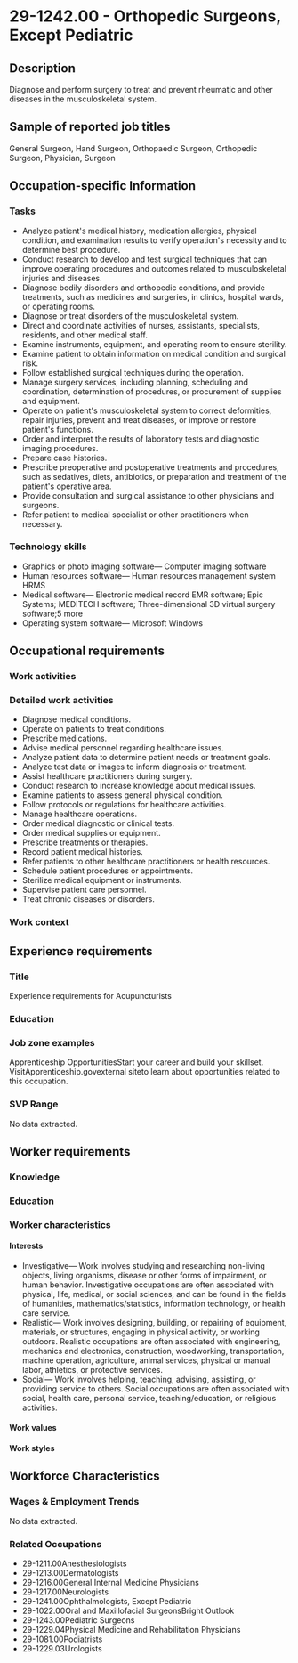 # 29-1242.00 - Orthopedic Surgeons, Except Pediatric

## Description
Diagnose and perform surgery to treat and prevent rheumatic and other diseases in the musculoskeletal system.

## Sample of reported job titles
General Surgeon, Hand Surgeon, Orthopaedic Surgeon, Orthopedic Surgeon, Physician, Surgeon

## Occupation-specific Information
### Tasks
- Analyze patient's medical history, medication allergies, physical condition, and examination results to verify operation's necessity and to determine best procedure.
- Conduct research to develop and test surgical techniques that can improve operating procedures and outcomes related to musculoskeletal injuries and diseases.
- Diagnose bodily disorders and orthopedic conditions, and provide treatments, such as medicines and surgeries, in clinics, hospital wards, or operating rooms.
- Diagnose or treat disorders of the musculoskeletal system.
- Direct and coordinate activities of nurses, assistants, specialists, residents, and other medical staff.
- Examine instruments, equipment, and operating room to ensure sterility.
- Examine patient to obtain information on medical condition and surgical risk.
- Follow established surgical techniques during the operation.
- Manage surgery services, including planning, scheduling and coordination, determination of procedures, or procurement of supplies and equipment.
- Operate on patient's musculoskeletal system to correct deformities, repair injuries, prevent and treat diseases, or improve or restore patient's functions.
- Order and interpret the results of laboratory tests and diagnostic imaging procedures.
- Prepare case histories.
- Prescribe preoperative and postoperative treatments and procedures, such as sedatives, diets, antibiotics, or preparation and treatment of the patient's operative area.
- Provide consultation and surgical assistance to other physicians and surgeons.
- Refer patient to medical specialist or other practitioners when necessary.

### Technology skills
- Graphics or photo imaging software— Computer imaging software
- Human resources software— Human resources management system HRMS
- Medical software— Electronic medical record EMR software; Epic Systems; MEDITECH software; Three-dimensional 3D virtual surgery software;5 more
- Operating system software— Microsoft Windows

## Occupational requirements
### Work activities


### Detailed work activities
- Diagnose medical conditions.
- Operate on patients to treat conditions.
- Prescribe medications.
- Advise medical personnel regarding healthcare issues.
- Analyze patient data to determine patient needs or treatment goals.
- Analyze test data or images to inform diagnosis or treatment.
- Assist healthcare practitioners during surgery.
- Conduct research to increase knowledge about medical issues.
- Examine patients to assess general physical condition.
- Follow protocols or regulations for healthcare activities.
- Manage healthcare operations.
- Order medical diagnostic or clinical tests.
- Order medical supplies or equipment.
- Prescribe treatments or therapies.
- Record patient medical histories.
- Refer patients to other healthcare practitioners or health resources.
- Schedule patient procedures or appointments.
- Sterilize medical equipment or instruments.
- Supervise patient care personnel.
- Treat chronic diseases or disorders.

### Work context


## Experience requirements
### Title
Experience requirements for Acupuncturists

### Education


### Job zone examples
Apprenticeship OpportunitiesStart your career and build your skillset. VisitApprenticeship.govexternal siteto learn about opportunities related to this occupation.

### SVP Range
No data extracted.

## Worker requirements
### Knowledge


### Education


### Worker characteristics
#### Interests
- Investigative— Work involves studying and researching non-living objects, living organisms, disease or other forms of impairment, or human behavior. Investigative occupations are often associated with physical, life, medical, or social sciences, and can be found in the fields of humanities, mathematics/statistics, information technology, or health care service.
- Realistic— Work involves designing, building, or repairing of equipment, materials, or structures, engaging in physical activity, or working outdoors. Realistic occupations are often associated with engineering, mechanics and electronics, construction, woodworking, transportation, machine operation, agriculture, animal services, physical or manual labor, athletics, or protective services.
- Social— Work involves helping, teaching, advising, assisting, or providing service to others. Social occupations are often associated with social, health care, personal service, teaching/education, or religious activities.

#### Work values


#### Work styles


## Workforce Characteristics
### Wages & Employment Trends
No data extracted.

### Related Occupations
- 29-1211.00Anesthesiologists
- 29-1213.00Dermatologists
- 29-1216.00General Internal Medicine Physicians
- 29-1217.00Neurologists
- 29-1241.00Ophthalmologists, Except Pediatric
- 29-1022.00Oral and Maxillofacial SurgeonsBright Outlook
- 29-1243.00Pediatric Surgeons
- 29-1229.04Physical Medicine and Rehabilitation Physicians
- 29-1081.00Podiatrists
- 29-1229.03Urologists